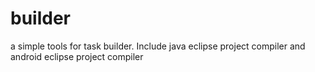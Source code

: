 # builder
a simple tools for task builder. Include java eclipse project compiler and android eclipse project compiler
